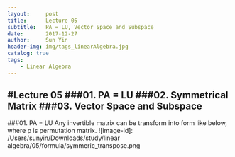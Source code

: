 ```yaml
---
layout:     post
title:      Lecture 05
subtitle:   PA = LU, Vector Space and Subspace
date:       2017-12-27
author:     Sun Yin
header-img: img/tags_linearAlgebra.jpg
catalog: true
tags:
    - Linear Algebra
---
```

#Lecture 05
###01. PA = LU
###02. Symmetrical Matrix
###03. Vector Space and Subspace
---
###01. PA = LU
Any invertible matrix can be transform into form like below, where p is permutation matrix.
![image-id]: /Users/sunyin/Downloads/study/linear algebra/05/formula/symmeric_transpose.png